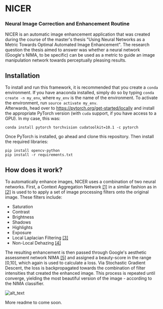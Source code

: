 # NICER 
### Neural Image Correction and Enhancement Routine

NICER is an automatic image enhancement application that was created during the course of the master's thesis 
"Using Neural Networks as a Metric Towards Optimal Automated Image Enhancement". The research question 
the thesis aimed to answer was whether a neural network (Google's NIMA, to be specific) can be used as a metric to guide an image 
manipulation network towards perceptually pleasing results.  


## Installation

To install and run this framework, it is recommended that you create a `conda` environment. If you have anaconda installed, simply do so by typing
`conda create -n my_env`, where `my_env` is the name of the environment. To activate the environment, run 
`source activate my_env`.  
Afterwards, head over to https://pytorch.org/get-started/locally and install the appropriate PyTorch version (with `cuda`
support, if you have access to a GPU). In my case, this was: 

`conda install pytorch torchvision cudatoolkit=10.1 -c pytorch`

Once PyTorch is installed, go ahead and clone this repository. Then install the required libraries:

`pip install opencv-python` \
`pip install -r requirements.txt`


## How does it work? 

To automatically enhance images, NICER uses a combination of two neural networks. First, a Context Aggregation Network [[1]](https://arxiv.org/pdf/1511.07122.pdf)
in a similar fashion as in [[2]](http://openaccess.thecvf.com/content_ICCV_2017/papers/Chen_Fast_Image_Processing_ICCV_2017_paper.pdf) 
is used to to apply a set of image processing filters onto the original image. These filters include: 
* Saturation 
* Contrast 
* Brightness
* Shadows
* Highlights
* Exposure
* Local Laplacian Filtering [[3]](http://people.csail.mit.edu/hasinoff/pubs/ParisEtAl11-lapfilters-lowres.pdf)
* Non-Local Dehazing [[4]](http://openaccess.thecvf.com/content_cvpr_2016/papers/Berman_Non-Local_Image_Dehazing_CVPR_2016_paper.pdf)

The resulting enhancement is then passed through Google's aesthetic assessment network NIMA [[5]](https://arxiv.org/abs/1709.05424)
and assigned a beauty-score in the range [0,10], which again is used to calculate a loss. Via Stochastic Gradient Descent, 
the loss is backpropagated towards the combination of filter intensities that created the enhanced image. This process is 
repeated until converge, yielding the most beautiful version of the image - according to the NIMA classifier.  

![alt_text](https://github.com/mr-Mojo/NICER/imgs/pipeline_full.png)


More readme to come soon. 
